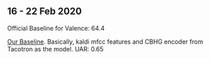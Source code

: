 
## 16 - 22 Feb 2020

Official Baseline for Valence: 64.4

[Our Baseline](https://github.com/festvox/festvox/blob/master/challenges/compare2020/masked_speech/local/train_mask_mfcc.py). Basically, kaldi mfcc features and CBHG encoder from Tacotron as the model. UAR: 0.65 
